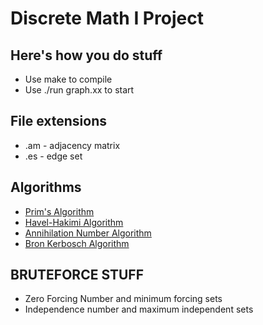 # Discrete Math I Project
## Here's how you do stuff
* Use make to compile
* Use ./run graph.xx to start

## File extensions
* .am - adjacency matrix
* .es - edge set

## Algorithms
* [Prim's Algorithm][2]
* [Havel-Hakimi Algorithm][3]
* [Annihilation Number Algorithm][4]
* [Bron Kerbosch Algorithm][1]

## BRUTEFORCE STUFF
* Zero Forcing Number and minimum forcing sets
* Independence number and maximum independent sets

[1]: https://en.wikipedia.org/wiki/Bron%E2%80%93Kerbosch_algorithm
[2]: https://en.wikipedia.org/wiki/Prim's_algorithm
[3]: https://en.wikipedia.org/wiki/Havel%E2%80%93Hakimi_algorithm
[4]: http://www.sciencedirect.com/science/article/pii/S0012365X13004792

